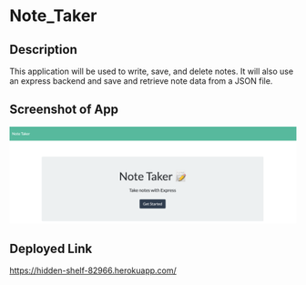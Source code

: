 # Note_Taker

## Description
This application will be used to write, save, and delete notes. It will also use an express backend and save and retrieve note data from a JSON file.

## Screenshot of App
![Note Taker Screenshot](https://github.com/plrobbins/Note_Taker/blob/master/Note_Taker_Screenshot.png)

## Deployed Link
https://hidden-shelf-82966.herokuapp.com/
